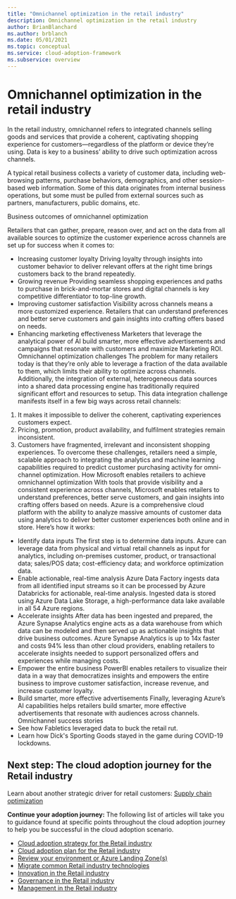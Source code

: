```yaml
---
title: "Omnichannel optimization in the retail industry"
description: Omnichannel optimization in the retail industry
author: BrianBlanchard
ms.author: brblanch
ms.date: 05/01/2021
ms.topic: conceptual
ms.service: cloud-adoption-framework
ms.subservice: overview
---
```


# Omnichannel optimization in the retail industry

In the retail industry, omnichannel refers to integrated channels selling goods and services that provide a coherent, captivating shopping experience for customers—regardless of the platform or device they’re using. Data is key to a business’ ability to drive such optimization across channels.

A typical retail business collects a variety of customer data, including web-browsing patterns, purchase behaviors, demographics, and other session-based web information. Some of this data originates from internal business operations, but some must be pulled from external sources such as partners, manufacturers, public domains, etc.

Business outcomes of omnichannel optimization

Retailers that can gather, prepare, reason over, and act on the data from all available sources to optimize the customer experience across channels are set up for success when it comes to:
- Increasing customer loyalty 
Driving loyalty through insights into customer behavior to deliver relevant offers at the right time brings customers back to the brand repeatedly.
- Growing revenue 
Providing seamless shopping experiences and paths to purchase in brick-and-mortar stores and digital channels is key competitive differentiator to top-line growth.
- Improving customer satisfaction 
Visibility across channels means a more customized experience. Retailers that can understand preferences and better serve customers and gain insights into crafting offers based on needs.
- Enhancing marketing effectiveness 
Marketers that leverage the analytical power of AI build smarter, more effective advertisements and campaigns that resonate with customers and maximize Marketing ROI.
Omnichannel optimization challenges
The problem for many retailers today is that they’re only able to leverage a fraction of the data available to them, which limits their ability to optimize across channels. Additionally, the integration of external, heterogeneous data sources into a shared data processing engine has traditionally required significant effort and resources to setup. 
This data integration challenge manifests itself in a few big ways across retail channels:
1.	It makes it impossible to deliver the coherent, captivating experiences customers expect.
2.	Pricing, promotion, product availability, and fulfilment strategies remain inconsistent.
3.	Customers have fragmented, irrelevant and inconsistent shopping experiences.
To overcome these challenges, retailers need a simple, scalable approach to integrating the analytics and machine learning capabilities required to predict customer purchasing activity for omni-channel optimization. 
How Microsoft enables retailers to achieve omnichannel optimization
With tools that provide visibility and a consistent experience across channels, Microsoft enables retailers to understand preferences, better serve customers, and gain insights into crafting offers based on needs. Azure is a comprehensive cloud platform with the ability to analyze massive amounts of customer data using analytics to deliver better customer experiences both online and in store.
Here’s how it works:
- Identify data inputs 
The first step is to determine data inputs. Azure can leverage data from physical and virtual retail channels as input for analytics, including on-premises customer, product, or transactional data; sales/POS data; cost-efficiency data; and workforce optimization data. 
- Enable actionable, real-time analysis
Azure Data Factory ingests data from all identified input streams so it can be processed by Azure Databricks for actionable, real-time analysis. Ingested data is stored using Azure Data Lake Storage, a high-performance data lake available in all 54 Azure regions.
- Accelerate insights
After data has been ingested and prepared, the Azure Synapse Analytics engine acts as a data warehouse from which data can be modeled and then served up as actionable insights that drive business outcomes. Azure Synapse Analytics is up to 14x faster and costs 94% less than other cloud providers, enabling retailers to accelerate insights needed to support personalized offers and experiences while managing costs. 
- Empower the entire business
PowerBI enables retailers to visualize their data in a way that democratizes insights and empowers the entire business to improve customer satisfaction, increase revenue, and increase customer loyalty.
- Build smarter, more effective advertisements
Finally, leveraging Azure’s AI capabilities helps retailers build smarter, more effective advertisements that resonate with audiences across channels. 
Omnichannel success stories
- See how Fabletics leveraged data to buck the retail rut.  
- Learn how Dick's Sporting Goods stayed in the game during COVID-19 lockdowns.


## Next step: The cloud adoption journey for the Retail industry

Learn about another strategic driver for retail customers: [Supply chain optimization](./retail-supply-chain-optimization.md)

**Continue your adoption journey:** The following list of articles will take you to guidance found at specific points throughout the cloud adoption journey to help you be successful in the cloud adoption scenario.

- [Cloud adoption strategy for the Retail industry](./strategy.md)
- [Cloud adoption plan for the Retail industry](./plan.md)
- [Review your environment or Azure Landing Zone(s)](./ready.md)
- [Migrate common Retail industry technologies](./migrate.md)
- [Innovation in the Retail industry](./innovate.md)
- [Governance in the Retail industry](./govern.md)
- [Management in the Retail industry](./manage.md)
